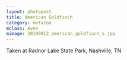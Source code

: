 ```yaml
---
layout: photopost
title: American Goldfinch
category: metazoa
mclass: Aves
mimage: 20190812_american_goldfinch_s.jpg
---
```



Taken at Radnor Lake State Park, Nashville, TN
